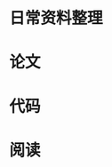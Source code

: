 日常资料整理
=====================

论文
=====================

代码
=====================

阅读
=====================

